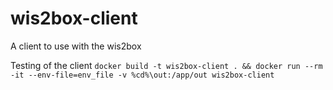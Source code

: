 # wis2box-client
A client to use with the wis2box

Testing of the client
```docker build -t wis2box-client . && docker run --rm -it --env-file=env_file -v %cd%\out:/app/out wis2box-client```
